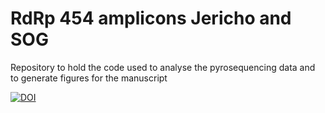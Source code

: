 RdRp 454 amplicons Jericho and SOG
==================================

Repository to hold the code used to analyse the pyrosequencing data and to generate figures for the manuscript

[![DOI](https://zenodo.org/badge/6930/jooolia/RdRp_454_amplicons_Jericho_and_SOG.png)](http://dx.doi.org/10.5281/zenodo.12509)
